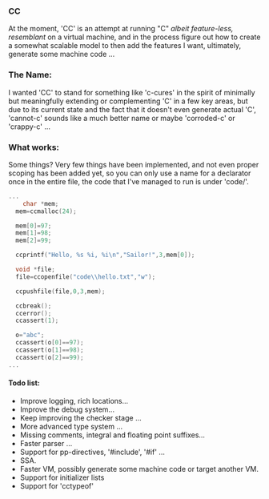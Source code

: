 ### CC
At the moment, 'CC' is an attempt at running "C" *albeit feature-less, resemblant* on a virtual machine, and in the process figure
out how to create a somewhat scalable model to then add the features I want, ultimately, generate some machine code ...

### The Name:
I wanted 'CC' to stand for something like 'c-cures' in the spirit of minimally but meaningfully extending or complementing 'C'
in a few key areas, but due to its current state and the fact that it doesn't even generate actual 'C', 'cannot-c' sounds like a much better name or maybe 'corroded-c' or 'crappy-c' ...

### What works:
Some things? Very few things have been implemented, and not even proper scoping has been added yet, so you can only use a name for a declarator once in the entire file, the code that I've managed to run is under 'code/'.

``` C
...
	char *mem;
  mem=ccmalloc(24);

  mem[0]=97;
  mem[1]=98;
  mem[2]=99;

  ccprintf("Hello, %s %i, %i\n","Sailor!",3,mem[0]);

  void *file;
  file=ccopenfile("code\\hello.txt","w");

  ccpushfile(file,0,3,mem);

  ccbreak();
  ccerror();
  ccassert(1);

  o="abc";
  ccassert(o[0]==97);
  ccassert(o[1]==98);
  ccassert(o[2]==99);
...
```

#### Todo list:
- Improve logging, rich locations...
- Improve the debug system...
- Keep improving the checker stage ...
- More advanced type system ...
- Missing comments, integral and floating point suffixes...
- Faster parser ...
- Support for pp-directives, '#include', '#if' ...
- SSA.
- Faster VM, possibly generate some machine code or target another VM.
- Support for initializer lists
- Support for 'cctypeof'
